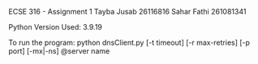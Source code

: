 ECSE 316 - Assignment 1
Tayba Jusab 26116816
Sahar Fathi 261081341

Python Version Used: 3.9.19

To run the program: 
python dnsClient.py [-t timeout] [-r max-retries] [-p port] [-mx|-ns] @server name